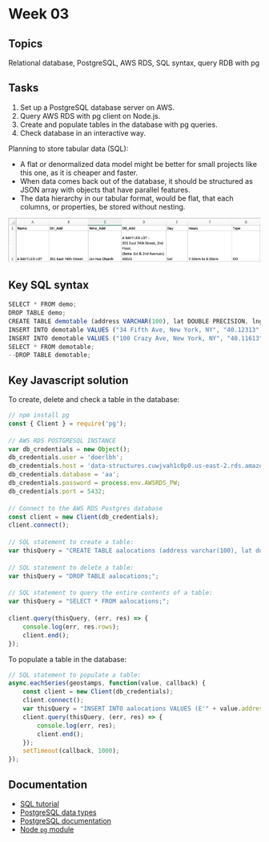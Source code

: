 # Week 03

 

## Topics

Relational database, PostgreSQL, AWS RDS, SQL syntax, query RDB with pg


## Tasks

1. Set up a PostgreSQL database server on AWS.
2. Query AWS RDS with pg client on Node.js.
3. Create and populate tables in the database with pg queries.
4. Check database in an interactive way.

Planning to store tabular data (SQL):  
* A flat or denormalized data model might be better for small projects like this one, as it is cheaper and faster.
* When data comes back out of the database, it should be structured as JSON array with objects that have parallel features.
* The data hierarchy in our tabular format, would be flat, that each columns, or properties, be stored without nesting. 

![tabular_terms](./tabular_terms.png)

## Key SQL syntax

```javascript
SELECT * FROM demo;
DROP TABLE demo;
CREATE TABLE demotable (address VARCHAR(100), lat DOUBLE PRECISION, lng DOUBLE PRECISION);
INSERT INTO demotable VALUES ("34 Fifth Ave, New York, NY", "40.12313", "-79,123123");
INSERT INTO demotable VALUES ("100 Crazy Ave, New York, NY", "40.11613", "-100,121123");
SELECT * FROM demotable;
--DROP TABLE demotable;
```

## Key Javascript solution

To create, delete and check a table in the database:
```javascript
// npm install pg
const { Client } = require('pg');

// AWS RDS POSTGRESQL INSTANCE
var db_credentials = new Object();
db_credentials.user = 'doerlbh';
db_credentials.host = 'data-structures.cuwjvah1c0p0.us-east-2.rds.amazonaws.com';
db_credentials.database = 'aa';
db_credentials.password = process.env.AWSRDS_PW;
db_credentials.port = 5432;

// Connect to the AWS RDS Postgres database
const client = new Client(db_credentials);
client.connect();

// SQL statement to create a table: 
var thisQuery = "CREATE TABLE aalocations (address varchar(100), lat double precision, long double precision);";

// SQL statement to delete a table: 
var thisQuery = "DROP TABLE aalocations;"; 

// SQL statement to query the entire contents of a table: 
var thisQuery = "SELECT * FROM aalocations;";

client.query(thisQuery, (err, res) => {
    console.log(err, res.rows);
    client.end();
});
```

To populate a table in the database:
```javascript
// SQL statement to populate a table: 
async.eachSeries(geostamps, function(value, callback) {
    const client = new Client(db_credentials);
    client.connect();
    var thisQuery = "INSERT INTO aalocations VALUES (E'" + value.address + "', " + value.latLong.lat + ", " + value.latLong.lng + ");";
    client.query(thisQuery, (err, res) => {
        console.log(err, res);
        client.end();
    });
    setTimeout(callback, 1000); 
}); 

```


## Documentation

* [SQL tutorial](https://www.linkedin.com/learning/sql-essential-training-2)  
* [PostgreSQL data types](https://www.postgresql.org/docs/9.4/static/datatype.html)  
* [PostgreSQL documentation](https://www.postgresql.org/docs/9.4/static/)
* [Node `pg` module](https://www.npmjs.com/package/pg)


